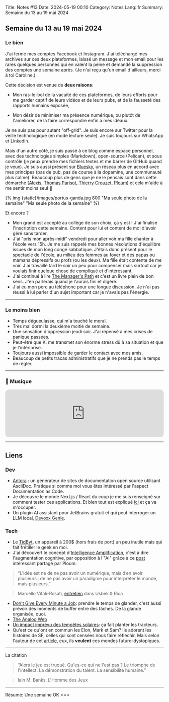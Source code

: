 Title: Notes #13
Date: 2024-05-19 00:10
Category: Notes
Lang: fr
Summary: Semaine du 13 au 19 mai 2024

## Semaine du 13 au 19 mai 2024

### Le bien

J'ai fermé mes comptes Facebook et Instagram. J'ai téléchargé mes archives sur ces deux plateformes, laissé un message et mon email pour les rares quelques personnes qui en valent la peine et demandé la suppression des comptes une semaine après. (Je n'ai reçu qu'un email d'ailleurs, merci à toi Caroline.)

Cette décision est venue de **deux raisons**:

* Mon ras-le-bol de la vacuité de ces plateformes, de leurs efforts pour me garder captif de leurs vidéos et de leurs pubs, et de la fausseté des rapports humains exposée,

* Mon désir de minimiser ma présence numérique, ou plutôt de l'améliorer, de la faire correspondre enfin à mes idéaux.

Je ne suis pas pour autant "off-grid". Je suis encore sur Twitter pour la veille technologique (en mode lecture seule). Je suis toujours sur WhatsApp et LinkedIn.

Mais d'un autre côté, je suis passé à ce blog comme espace personnel, avec des technologies simples (Markdown), open-source (Pelican), et sous contrôle (je peux prendre mes fichiers textes et me barrer de GitHub quand je veux). Je suis aussi présent sur [Bluesky](https://bsky.app/profile/ricafabi.bsky.social), un réseau plus en accord avec mes principes (pas de pub, pas de course à la dopamine, une communauté plus calme). Beaucoup plus de gens que je ne le pensais sont dans cette démarche ([Alexis](https://blog.notmyidea.org/), [Thomas Parisot](https://thom4.net/2022/quitter-twitter/), [Thierry Crouzet](https://tcrouzet.com/2024/04/30/no-more_wordpress/), [Ploum](https://ploum.net/2024-05-14-stupide-criminel-apprentissage.html)) et cela m'aide à me sentir moins seul 🙂

{% img {static}/images/portus-ganda.jpg 800 "Ma seule photo de la semaine" "Ma seule photo de la semaine" %}

Et encore ?

* Mon grand est accepté au collège de son choix, ça y est ! J'ai finalisé l'inscription cette semaine. Content pour lui et content de moi d'avoir géré sans tarder.
* J'ai "pris mon après-midi" vendredi pour aller voir ma fille chanter à l'école vers 15h. Je me suis rappelé mes bonnes résolutions d'équilibre issues de mon long congé sabbatique. J'étais donc présent pour le spectacle de l'école, au milieu des femmes au foyer et des papas ou mamans dépressifs ou profs (ou les deux). Ma fille était contente de me voir. J'ai travaillé tard le soir un peu pour compenser mais surtout car je voulais finir quelque chose de compliqué et d'intéressant.
* J'ai continué à lire [The Manager's Path](https://www.goodreads.com/book/show/33369254-the-manager-s-path) et c'est un livre plein de bon sens. J'en parlerais quand je l'aurais fini et digéré.
* J'ai eu mon père au téléphone pour une longue discussion. Je n'ai pas réussi à lui parler d'un sujet important car je n'avais pas l'énergie.

---

### Le moins bien

* Temps dégueulasse, qui m'a touché le moral.
* Très mal dormi la deuxième moitié de semaine.
* Une sensation d'oppression jeudi soir. J'ai repensé à mes crises de panique passées.
* Peut-être que K. me transmet son énorme stress dû à sa situation et que je l'intériorise.
* Toujours aussi impossible de garder le contact avec mes amis.
* Beaucoup de petits tracas administratifs que je ne prends pas le temps de régler.

---

### 🎵 Musique

<iframe style="border-radius:12px" src="https://open.spotify.com/embed/track/4mWBaEmCtXsehDQEuwfL9s?utm_source=generator&theme=0" width="100%" height="152" frameBorder="0" allowfullscreen="" allow="autoplay; clipboard-write; encrypted-media; fullscreen; picture-in-picture" loading="lazy"></iframe>

---

## Liens

### Dev

* [Antora](https://antora.org/) : un générateur de sites de documentation open source utilisant AsciiDoc. Pratique si comme moi vous êtes intéressé par l'aspect Documentation as Code.
* Je découvre le monde Next.js / React du coup je me suis renseigné sur comment tester ces applications. Et bien tout est expliqué [ici](https://nextjs.org/docs/app/building-your-application/testing) et ça va m'occuper.
* Un plugin AI assistant pour JetBrains gratuit et qui peut interroger un LLM local, [Devoxx Genie](https://www.infoq.com/news/2024/05/devoxx-genie-intellij-plugin/).

### Tech

* Le [TidByt](https://tidbyt.com), un appareil à 200$ (hors frais de port) un peu inutile mais qui fait frétiller le geek en moi.
* J'ai découvert le concept d'[Intelligence Amplification](https://en.wikipedia.org/wiki/Intelligence_amplification), c'est à dire l'augmentation cognitive, par opposition à l'"AI" grâce à ce [post](http://viznut.fi/texts-en/machine_learning_rant.html) intéressant partagé par Ploum.

> “L’idée est ne de ne pas avoir un numérique, mais d’en avoir plusieurs ; de ne pas avoir un paradigme pour interpréter le monde, mais plusieurs.”

> Marcello Vitali-Rosati, [entretien](https://usbeketrica.com/fr/article/le-bug-un-outil-de-resistance-insoupconne-face-a-la-mainmise-des-gafam) dans Usbek & Rica

* [Don't Give Every Minute a Job](https://www.fractals.fyi/blog/dont-give-every-minute-a-job/): prendre le temps de glander, c'est aussi prévoir des moments de buffer entre des tâches. De la glande organisée, quoi.
* [The Analog Web](https://thehistoryoftheweb.com/the-analog-web/)
* [Un impact imprévu des tempêtes solaires](https://www.404media.co/solar-storm-knocks-out-tractor-gps-systems-during-peak-planting-season/): ça fait planter les tracteurs.
* Qu'est ce qu'ont en commun les Elon, Mark et Sam? Ils adorent les histoires de SF, celles qui sont censées nous faire réfléchir. Mais selon l'auteur de cet [article](https://www.bloodinthemachine.com/p/for-tech-ceos-the-dystopia-is-the), eux, ils **veulent** ces mondes futuro-dystopiques.

---

La citation

> “Alors le jeu est truqué. Qu'es-ce qui ne l'est pas ? Le triomphe de l'intellect. La démonstration du talent. La sensibilité humaine.”

> Iain M. Banks, L'Homme des Jeux

---

Résumé: Une semaine OK ⭐⭐⭐
